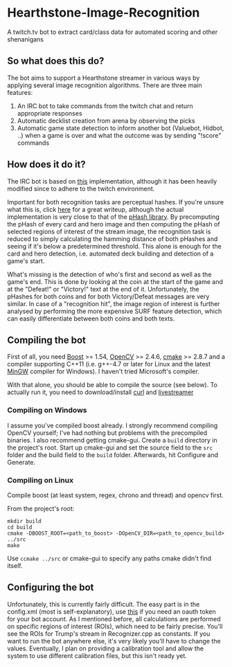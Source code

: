Hearthstone-Image-Recognition
=============================

A twitch.tv bot to extract card/class data for automated scoring and other shenanigans

## So what does this do?

The bot aims to support a Hearthstone streamer in various ways by applying several image recognition algorithms.
There are three main features:
1. An IRC bot to take commands from the twitch chat and return appropriate responses
2. Automatic decklist creation from arena by observing the picks
3. Automatic game state detection to inform another bot (Valuebot, Hidbot, ..) when a game is over and what the outcome was by sending "!score" commands

## How does it do it?

The IRC bot is based on [this](https://github.com/muriloadriano/cleverbot "") implementation, although it has been heavily modified since to adhere to the twitch environment.

Important for both recognition tasks are perceptual hashes. If you're unsure what this is, click [here](http://www.hackerfactor.com/blog/?/archives/432-Looks-Like-It.html "") for a great writeup,
although the actual implementation is very close to that of the [pHash library](http://phash.org/ "").
By precomputing the pHash of every card and hero image and then computing the pHash of selected regions of interest of the stream image,
the recognition task is reduced to simply calculating the hamming distance of both pHashes and seeing if it's below a predetermined threshold.
This alone is enough for the card and hero detection, i.e. automated deck building and detection of a game's start.

What's missing is the detection of who's first and second as well as the game's end. This is done by looking at the coin at the start of the game and at the "Defeat!" or "Victory!" text at the end of it.
Unfortunately, the pHashes for both coins and for both Victory/Defeat messages are very similar. In case of a "recognition hit", the image region of interest is further analysed by performing the more expensive
SURF feature detection, which can easily differentiate between both coins and both texts.

## Compiling the bot

First of all, you need [Boost](http://www.boost.org/) >= 1.54, [OpenCV](http://opencv.org/) >= 2.4.6, [cmake](http://www.cmake.org/) >= 2.8.7 and a compiler supporting C++11 (i.e. g++-4.7 or later for Linux and the latest [MinGW](http://www.mingw.org/) compiler for Windows).
I haven't tried Microsoft's compiler.

With that alone, you should be able to compile the source (see below). To actually run it, you need to download/install [curl](http://curl.haxx.se/) and [livestreamer](http://livestreamer.tanuki.se/en/latest/)

### Compiling on Windows

I assume you've compiled boost already.
I strongly recommend compiling OpenCV yourself; I've had nothing but problems with the precompiled binaries. I also recommend getting cmake-gui.
Create a `build` directory in the project's root. Start up cmake-gui and set the source field to the `src` folder and the build field to the `build` folder.
Afterwards, hit Configure and Generate.

### Compiling on Linux

Compile boost (at least system, regex, chrono and thread) and opencv first.

From the project's root:
```
mkdir build
cd build
cmake -DBOOST_ROOT=<path_to_boost> -DOpenCV_DIR=<path_to_opencv_build> ../src
make
```

Use `ccmake ../src` or cmake-gui to specify any paths cmake didn't find itself.

## Configuring the bot

Unfortunately, this is currently fairly difficult. The easy part is in the config.xml (most is self-explanatory), use [this](http://twitchapps.com/tmi/) if you need an oauth token for your bot account.
As I mentioned before, all calculations are performed on specific regions of interest (ROIs), which need to be fairly precise. You'll see the ROIs for Trump's stream in Recognizer.cpp as constants.
If you want to run the bot anywhere else, it's very likely you'll have to change the values.
Eventually, I plan on providing a calibration tool and allow the system to use different calibration files, but this isn't ready yet.



